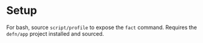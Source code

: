 Setup
=====

For bash, source `script/profile` to expose the `fact` command.  Requires the
`defn/app` project installed and sourced.
